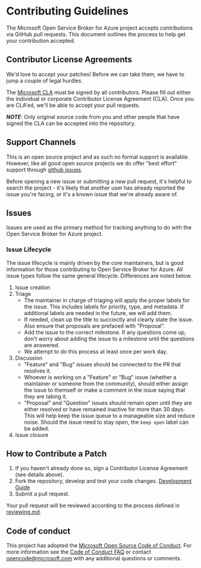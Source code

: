 # Contributing Guidelines

The Microsoft Open Service Broker for Azure project accepts contributions via GitHub pull
requests. This document outlines the process to help get your contribution
accepted.

## Contributor License Agreements

We'd love to accept your patches! Before we can take them, we have to jump a
couple of legal hurdles.

The [Microsoft CLA](https://cla.microsoft.com/) must be signed by all
contributors. Please fill out either the individual or corporate Contributor
License Agreement (CLA). Once you are CLA'ed, we'll be able to accept your pull
requests.

***NOTE***: Only original source code from you and other people that have
signed the CLA can be accepted into the repository.

## Support Channels

This is an open source project and as such no formal support is available.
However, like all good open source projects we do offer "best effort" support
through [github issues](https://github.com/Azure/open-service-broker-azure/issues).

Before opening a new issue or submitting a new pull request, it's helpful to
search the project - it's likely that another user has already reported the
issue you're facing, or it's a known issue that we're already aware of.

## Issues

Issues are used as the primary method for tracking anything to do with the
Open Service Broker for Azure project.

### Issue Lifecycle

The issue lifecycle is mainly driven by the core maintainers, but is good
information for those contributing to Open Service Broker for Azure. All issue types
follow the same general lifecycle. Differences are noted below.

1. Issue creation
1. Triage
    - The maintainer in charge of triaging will apply the proper labels for the
    issue. This includes labels for priority, type, and metadata. If additional
    labels are needed in the future, we will add them.
    - If needed, clean up the title to succinctly and clearly state the issue.
    Also ensure that proposals are prefaced with "Proposal".
    - Add the issue to the correct milestone. If any questions come up, don't
    worry about adding the issue to a milestone until the questions are
    answered.
    - We attempt to do this process at least once per work day.
1. Discussion
    - "Feature" and "Bug" issues should be connected to the PR that resolves it.
    - Whoever is working on a "Feature" or "Bug" issue (whether a maintainer or
    someone from the community), should either assign the issue to themself or
    make a comment in the issue saying that they are taking it.
    - "Proposal" and "Question" issues should remain open until they are
    either resolved or have remained inactive for more than 30 days. This will
    help keep the issue queue to a manageable size and reduce noise. Should the
    issue need to stay open, the `keep open` label can be added.
1. Issue closure

## How to Contribute a Patch

1. If you haven't already done so, sign a Contributor License Agreement
(see details above).
2. Fork the repository, develop and test your code changes. [Development Guide](./developing.md)
3. Submit a pull request.

Your pull request will be reviewed according to the process defined in 
[reviewing.md](./reviewing.md).

## Code of conduct

This project has adopted the
[Microsoft Open Source Code of Conduct](https://opensource.microsoft.com/codeofconduct/).
For more information see the
[Code of Conduct FAQ](https://opensource.microsoft.com/codeofconduct/faq) or
contact [opencode@microsoft.com](mailto:opencode@microsoft.com) with any
additional questions or comments.
